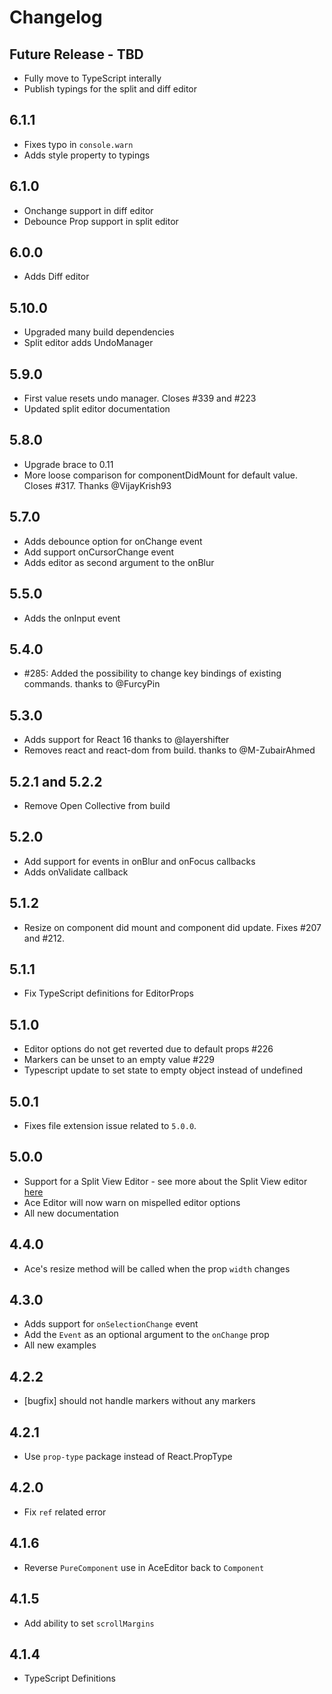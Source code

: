 # Changelog

## Future Release - TBD

* Fully move to TypeScript interally
* Publish typings for the split and diff editor

## 6.1.1

* Fixes typo in `console.warn`
* Adds style property to typings

## 6.1.0

* Onchange support in diff editor
* Debounce Prop support in split editor

## 6.0.0

* Adds Diff editor

## 5.10.0

* Upgraded many build dependencies
* Split editor adds UndoManager

## 5.9.0

* First value resets undo manager. Closes #339 and #223
* Updated split editor documentation

## 5.8.0

* Upgrade brace to 0.11
* More loose comparison for componentDidMount for default value. Closes #317. Thanks @VijayKrish93

## 5.7.0

* Adds debounce option for onChange event
* Add support onCursorChange event
* Adds editor as second argument to the onBlur

## 5.5.0

* Adds the onInput event

## 5.4.0

* #285: Added the possibility to change key bindings of existing commands. thanks to @FurcyPin

## 5.3.0

* Adds support for React 16 thanks to @layershifter
* Removes react and react-dom from build. thanks to @M-ZubairAhmed

## 5.2.1 and 5.2.2

* Remove Open Collective from build

## 5.2.0

* Add support for events in onBlur and onFocus callbacks
* Adds onValidate callback

## 5.1.2

* Resize on component did mount and component did update. Fixes #207 and #212.

## 5.1.1

* Fix TypeScript definitions for EditorProps

## 5.1.0

* Editor options do not get reverted due to default props #226
* Markers can be unset to an empty value #229
* Typescript update to set state to empty object instead of undefined


## 5.0.1

* Fixes file extension issue related to `5.0.0`.

## 5.0.0

* Support for a Split View Editor - see more about the Split View editor [here](https://github.com/securingsincity/react-ace/blob/master/docs/Split.md)
* Ace Editor will now warn on mispelled editor options
* All new documentation

## 4.4.0

* Ace's resize method will be called when the prop `width` changes

## 4.3.0

* Adds support for `onSelectionChange` event
* Add the `Event` as an optional argument to the `onChange` prop
* All new examples

## 4.2.2

* [bugfix] should not handle markers without any markers

## 4.2.1

* Use `prop-type` package instead of React.PropType

## 4.2.0

* Fix `ref` related error

## 4.1.6

* Reverse `PureComponent` use in AceEditor back to `Component`

## 4.1.5

* Add ability to set `scrollMargins`

## 4.1.4

* TypeScript Definitions
